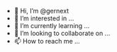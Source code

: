- 👋 Hi, I’m @gernext
- 👀 I’m interested in ...
- 🌱 I’m currently learning ...
- 💞️ I’m looking to collaborate on ...
- 📫 How to reach me ...

<!---
gernext/gernext is a ✨ special ✨ repository because its `README.md` (this file) appears on your GitHub profile.
You can click the Preview link to take a look at your changes.
--->
